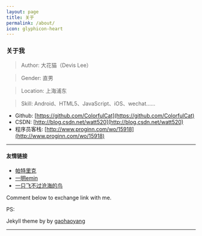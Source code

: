 ```yaml
---
layout: page
title: 关于
permalink: /about/
icon: glyphicon-heart
---
```


### 关于我

>Author: 大花猫（Devis Lee）

>Gender: 直男

>Location: 上海浦东

>Skill: Android、HTML5、JavaScript、iOS、wechat……



- Github: [https://github.com/ColorfulCat](https://github.com/ColorfulCat)
- CSDN: [http://blog.csdn.net/watt520](http://blog.csdn.net/watt520)
- 程序员客栈: [http://www.proginn.com/wo/15918](http://www.proginn.com/wo/15918)
 
---

#### 友情链接

- [帕特里克](http://dev2patrick.com/) 
- [一明emin](http://fanofdemo.github.io/) 
- [一只飞不过沧海的鸟](http://www.aimeow.com) 

Comment below to exchange link with me.  


PS: 

<span>Jekyll theme by by <a href="https://github.com/gaohaoyang">gaohaoyang</a></span>

---
